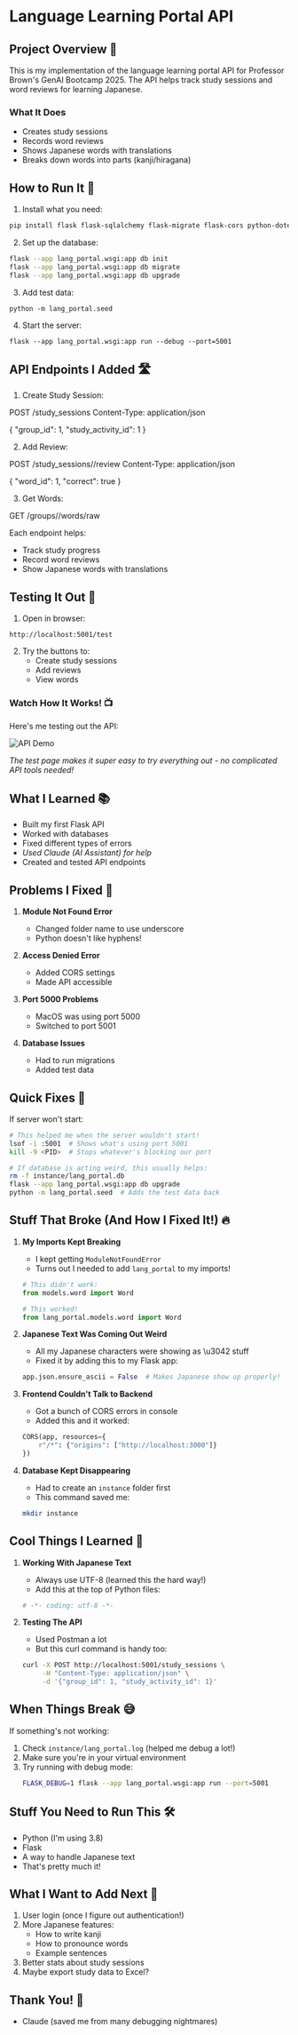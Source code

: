 # Language Learning Portal API

## Project Overview 🎉

This is my implementation of the language learning portal API for Professor Brown's GenAI Bootcamp 2025. The API helps track study sessions and word reviews for learning Japanese.

### What It Does
- Creates study sessions
- Records word reviews
- Shows Japanese words with translations
- Breaks down words into parts (kanji/hiragana)

## How to Run It 🚀

1. Install what you need:

```bash
pip install flask flask-sqlalchemy flask-migrate flask-cors python-dotenv
``` 


2. Set up the database:

```bash
flask --app lang_portal.wsgi:app db init
flask --app lang_portal.wsgi:app db migrate
flask --app lang_portal.wsgi:app db upgrade
```

3. Add test data:
```
python -m lang_portal.seed
```

4. Start the server:
```
flask --app lang_portal.wsgi:app run --debug --port=5001
```

## API Endpoints I Added 🛣️

1. Create Study Session:

POST /study_sessions
Content-Type: application/json

{
    "group_id": 1,
    "study_activity_id": 1
}

2. Add Review:

POST /study_sessions/<id>/review
Content-Type: application/json

{
    "word_id": 1,
    "correct": true
}

3. Get Words:

GET /groups/<id>/words/raw

Each endpoint helps:
- Track study progress
- Record word reviews
- Show Japanese words with translations

## Testing It Out 🧪

1. Open in browser:
```
http://localhost:5001/test
```

2. Try the buttons to:
   - Create study sessions
   - Add reviews
   - View words

### Watch How It Works! 📺
Here's me testing out the API:

![API Demo](docs/assets/apiendpoint.gif)

*The test page makes it super easy to try everything out - no complicated API tools needed!*

## What I Learned 📚

- Built my first Flask API
- Worked with databases
- Fixed different types of errors
- *Used Claude (AI Assistant) for help*
- Created and tested API endpoints

## Problems I Fixed 🐛

1. **Module Not Found Error**
   - Changed folder name to use underscore
   - Python doesn't like hyphens!

2. **Access Denied Error**
   - Added CORS settings
   - Made API accessible

3. **Port 5000 Problems**
   - MacOS was using port 5000
   - Switched to port 5001

4. **Database Issues**
   - Had to run migrations
   - Added test data

## Quick Fixes 🔧

If server won't start:

```bash
# This helped me when the server wouldn't start!
lsof -i :5001  # Shows what's using port 5001
kill -9 <PID>  # Stops whatever's blocking our port

# If database is acting weird, this usually helps:
rm -f instance/lang_portal.db
flask --app lang_portal.wsgi:app db upgrade
python -m lang_portal.seed  # Adds the test data back
```

## Stuff That Broke (And How I Fixed It!) 🔥

1. **My Imports Kept Breaking**
   - I kept getting `ModuleNotFoundError` 
   - Turns out I needed to add `lang_portal` to my imports!
   ```python
   # This didn't work:
   from models.word import Word
   
   # This worked!
   from lang_portal.models.word import Word
   ```

2. **Japanese Text Was Coming Out Weird**
   - All my Japanese characters were showing as \u3042 stuff
   - Fixed it by adding this to my Flask app:
   ```python
   app.json.ensure_ascii = False  # Makes Japanese show up properly!
   ```

3. **Frontend Couldn't Talk to Backend**
   - Got a bunch of CORS errors in console
   - Added this and it worked:
   ```python
   CORS(app, resources={
       r"/*": {"origins": ["http://localhost:3000"]}
   })
   ```

4. **Database Kept Disappearing**
   - Had to create an `instance` folder first
   - This command saved me:
   ```bash
   mkdir instance
   ```

## Cool Things I Learned 🌟

1. **Working With Japanese Text**
   - Always use UTF-8 (learned this the hard way!)
   - Add this at the top of Python files:
   ```python
   # -*- coding: utf-8 -*-
   ```

2. **Testing The API**
   - Used Postman a lot
   - But this curl command is handy too:
   ```bash
   curl -X POST http://localhost:5001/study_sessions \
        -H "Content-Type: application/json" \
        -d '{"group_id": 1, "study_activity_id": 1}'
   ```

## When Things Break 😅

If something's not working:
1. Check `instance/lang_portal.log` (helped me debug a lot!)
2. Make sure you're in your virtual environment
3. Try running with debug mode:
   ```bash
   FLASK_DEBUG=1 flask --app lang_portal.wsgi:app run --port=5001
   ```

## Stuff You Need to Run This 🛠️

- Python (I'm using 3.8)
- Flask
- A way to handle Japanese text
- That's pretty much it!

## What I Want to Add Next 🚀

1. User login (once I figure out authentication!)
2. More Japanese features:
   - How to write kanji
   - How to pronounce words
   - Example sentences
3. Better stats about study sessions
4. Maybe export study data to Excel?

## Thank You! 🙏

- Claude (saved me from many debugging nightmares)
